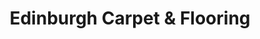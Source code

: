 ---
title: "Edinburgh Carpet & Flooring"
url: /edinburgh/edinburgh-carpet-und-flooring/
shop: Fußböden
---